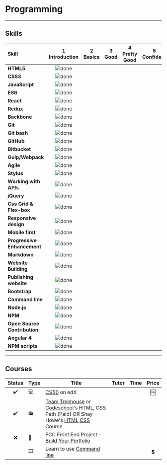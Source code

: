 # Programming

----

## Skills

[done]: https://user-images.githubusercontent.com/29199184/32275438-8385f5c0-bf0b-11e7-9406-42265f71e2bd.png "Done"

|               Skill              | 1<br>Introduction | 2<br>Basics   | 3<br>Good     | 4<br>Pretty Good | 5<br>Confident | 6<br>Awesome    |
|:-------------------------------- |:-----------------:|:-------------:|:-------------:|:----------------:|:--------------:|:---------------:|
|**HTML5**                         |![done][done]|
|**CSS3**                          |![done][done]|
|**JavaScript**                    |![done][done]|
|**ES6**                           |![done][done]|
|**React**                         |![done][done]|
|**Redux**                         |![done][done]|
|**Backbone**                      |![done][done]|
|**Git**                           |![done][done]|
|**Git bash**                      |![done][done]|
|**GitHub**                        |![done][done]|
|**Bitbucket**                     |![done][done]|
|**Gulp/Webpack**                  |![done][done]|
|**Agile**                         |![done][done]|
|**Stylus**                        |![done][done]|
|**Working with APIs**             |![done][done]|
|**jQuery**                        |![done][done]|
|**Css Grid & Flex-box**           |![done][done]|
|**Responsive design**             |![done][done]|
|**Mobile first**                  |![done][done]|
|**Progressive Enhancement**       |![done][done]|
|**Markdown**                      |![done][done]|
|**Website Building**              |![done][done]|
|**Publishing website**            |![done][done]|
|**Bootstrap**                     |![done][done]|
|**Command line**                  |![done][done]|
|**Node.js**                       |![done][done]|
|**NPM**                           |![done][done]|
|**Open Source Contribution**      |![done][done]|
|**Angular 4**                     |![done][done]|
|**NPM scripts**                   |![done][done]|

----

## Courses

| Status | Type | Title | Tutor | Time | Price |
| :------: | ------ | ------ | ------------ | ------- | :-------: |
|✔️|💻| [CS50](https://courses.edx.org/courses/course-v1%3AHarvardX%2BCS50%2BX/)  on edX |||🆓|
|✔️|📻|  [Team Treehouse](https://teamtreehouse.com/tracks) or [Codeschool](https://www.codeschool.com/learn/html-css)'s HTML, CSS Path (Paid) OR Shay Howe's [HTML,CSS](http://learn.shayhowe.com/html-css/) Course |
|❌|📘| FCC Front End Project - [Build Your Portfolio](https://www.freecodecamp.com/challenges/build-a-personal-portfolio-webpage) |
||🎞| Learn to use [Command line](https://commandlinepoweruser.com/)|||💲|

